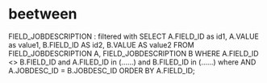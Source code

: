 # beetween

FIELD_JOBDESCRIPTION : filtered with
SELECT A.FIELD_ID as id1, A.VALUE as value1, B.FIELD_ID AS id2, B.VALUE AS value2
FROM FIELD_JOBDESCRIPTION A, FIELD_JOBDESCRIPTION B
WHERE A.FIELD_ID <> B.FIELD_ID
and A.FILED_ID in (......)
and B.FILED_ID in (......)
where
AND A.JOBDESC_ID = B.JOBDESC_ID
ORDER BY A.FIELD_ID;

